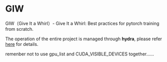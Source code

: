 # GIW
GIW（Give It a Whirl）- Give It a Whirl: Best practices for pytorch training from scratch.

The operation of the entire project is managed through **hydra**, please refer [here](https://hydra.cc/docs/intro/) for details.

remenber not to use gpu_list and CUDA_VISIBLE_DEVICES together......
